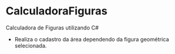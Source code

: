 # CalculadoraFiguras
Calculadora de Figuras utilizando C#

- Realiza o cadastro da área dependendo da figura geométrica selecionada.
